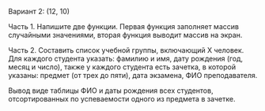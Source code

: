 Вариант 2: (12, 10)

Часть 1. Напишите две функции. Первая функция заполняет массив случайными значениями, вторая функция выводит массив на экран.

Часть 2. Составить список учебной группы, включающий Х человек. Для каждого студента указать: фамилию и имя, дату рождения (год, месяц и число), также у каждого студента есть зачетка, в которой указаны: предмет (от трех до пяти), дата экзамена, ФИО преподавателя.

Вывод виде таблицы ФИО и даты рождения всех студентов, отсортированных по успеваемости одного из предмета в зачетке.
